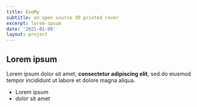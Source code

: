 ```yaml
---
title: ExoMy
subtitle: an open source 3D printed rover
excerpt: lorem-ipsum
date: '2021-01-09'
layout: project
---
```

## Lorem ipsum

Lorem ipsum dolor sit amet, **consectetur adipiscing elit**, sed do eiusmod tempor incididunt ut labore et dolore magna aliqua.

- Lorem ipsum
- dolor sit amet